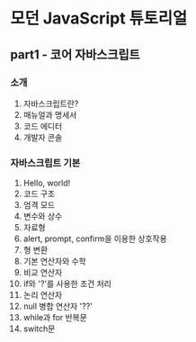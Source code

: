 # 모던 JavaScript 튜토리얼

## part1 - 코어 자바스크립트

### 소개

1. 자바스크립트란?
2. 매뉴얼과 명세서
3. 코드 에디터
4. 개발자 콘솔

### 자바스크립트 기본

1. Hello, world!
1. 코드 구조
1. 엄격 모드
1. 변수와 상수
1. 자료형
1. alert, prompt, confirm을 이용한 상호작용
1. 형 변환
1. 기본 연산자와 수학
1. 비교 연산자
1. if와 '?'를 사용한 조건 처리
1. 논리 연산자
1. null 병합 연산자 '??'
1. while과 for 반복문
1. switch문
